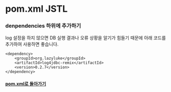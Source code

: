 # pom.xml JSTL 
### denpendencies 하위에 추가하기
log 설정을 하지 않으면 DB 실행 결과나 오류 상황을 알기가 힘들기 때문에 아래 코드를 추가하여 사용하면 좋습니다.
```
<dependency>
    <groupId>org.lazyluke</groupId>
    <artifactId>log4jdbc-remix</artifactId>
    <version>0.2.7</version>
</dependency>
```
#### [pom.xml로 돌아가기](../pom.xml.md)
